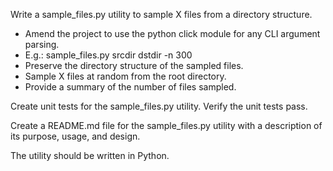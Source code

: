 Write a sample_files.py utility to sample X files from a directory structure.
  - Amend the project to use the python click module for any CLI argument parsing. 
  - E.g.: sample_files.py srcdir dstdir -n 300
  - Preserve the directory structure of the sampled files.
  - Sample X files at random from the root directory.
  - Provide a summary of the number of files sampled.

Create unit tests for the sample_files.py utility.
Verify the unit tests pass.

Create a README.md file for the sample_files.py utility with a description of its purpose, usage, and design.

The utility should be written in Python.
